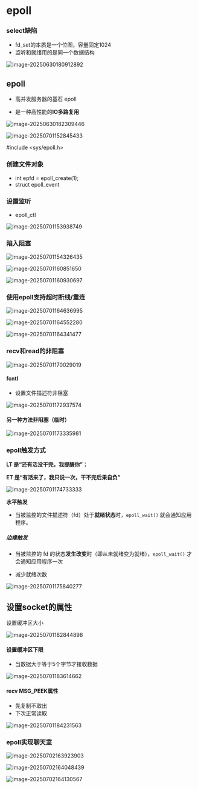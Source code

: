 # epoll

### select缺陷

- fd_set的本质是一个位图，容量固定1024
- 监听和就绪用的是同一个数据结构



![image-20250630180912892](C:\Users\LIYUFENG\AppData\Roaming\Typora\typora-user-images\image-20250630180912892.png)

## epoll

- 高并发服务器的基石 epoll


- 是一种高性能的**IO多路复用**

![image-20250630182309446](C:\Users\LIYUFENG\AppData\Roaming\Typora\typora-user-images\image-20250630182309446.png)

![image-20250701152845433](C:\Users\LIYUFENG\AppData\Roaming\Typora\typora-user-images\image-20250701152845433.png)

#include <sys/epoll.h>

### 创建文件对象

- int epfd = epoll_create(1);
- struct epoll_event

### 设置监听

- epoll_ctl

![image-20250701153938749](C:\Users\LIYUFENG\AppData\Roaming\Typora\typora-user-images\image-20250701153938749.png)

### 陷入阻塞

![image-20250701154326435](C:\Users\LIYUFENG\AppData\Roaming\Typora\typora-user-images\image-20250701154326435.png)

![image-20250701160851650](C:\Users\LIYUFENG\AppData\Roaming\Typora\typora-user-images\image-20250701160851650.png)

![image-20250701160930697](C:\Users\LIYUFENG\AppData\Roaming\Typora\typora-user-images\image-20250701160930697.png)

### 使用epoll支持超时断线/重连



![image-20250701164636995](C:\Users\LIYUFENG\AppData\Roaming\Typora\typora-user-images\image-20250701164636995.png)

![image-20250701164552280](C:\Users\LIYUFENG\AppData\Roaming\Typora\typora-user-images\image-20250701164552280.png)

![image-20250701164341477](C:\Users\LIYUFENG\AppData\Roaming\Typora\typora-user-images\image-20250701164341477.png)

### recv和read的非阻塞

![image-20250701170029019](C:\Users\LIYUFENG\AppData\Roaming\Typora\typora-user-images\image-20250701170029019.png)

#### fcntl

- 设置文件描述符非阻塞

![image-20250701172937574](C:\Users\LIYUFENG\AppData\Roaming\Typora\typora-user-images\image-20250701172937574.png)

#### 另一种方法非阻塞（临时）

![image-20250701173335981](C:\Users\LIYUFENG\AppData\Roaming\Typora\typora-user-images\image-20250701173335981.png)



### epoll触发方式

**LT 是“还有活没干完，我提醒你”**；

**ET 是“有活来了，我只说一次，干不完后果自负”**

![image-20250701174733333](C:\Users\LIYUFENG\AppData\Roaming\Typora\typora-user-images\image-20250701174733333.png)

**水平触发**

- 当被监控的文件描述符（fd）处于**就绪状态**时，`epoll_wait()` 就会通知应用程序。

##### 边缘触发

- 当被监控的 fd 的状态**发生改变**时（即从未就绪变为就绪），`epoll_wait()` 才会通知应用程序一次

- 减少就绪次数

![image-20250701175840277](C:\Users\LIYUFENG\AppData\Roaming\Typora\typora-user-images\image-20250701175840277.png)



## 设置socket的属性

设置缓冲区大小

![image-20250701182844898](C:\Users\LIYUFENG\AppData\Roaming\Typora\typora-user-images\image-20250701182844898.png)



#### 设置缓冲区下限

- 当数据大于等于5个字节才接收数据

![image-20250701183614662](C:\Users\LIYUFENG\AppData\Roaming\Typora\typora-user-images\image-20250701183614662.png)

#### recv MSG_PEEK属性

- 先复制不取出
- 下次正常读取

![image-20250701184231563](C:\Users\LIYUFENG\AppData\Roaming\Typora\typora-user-images\image-20250701184231563.png)



### epoll实现聊天室

![image-20250702163923903](C:\Users\LIYUFENG\AppData\Roaming\Typora\typora-user-images\image-20250702163923903.png)

![image-20250702164048439](C:\Users\LIYUFENG\AppData\Roaming\Typora\typora-user-images\image-20250702164048439.png)

![image-20250702164130567](C:\Users\LIYUFENG\AppData\Roaming\Typora\typora-user-images\image-20250702164130567.png)